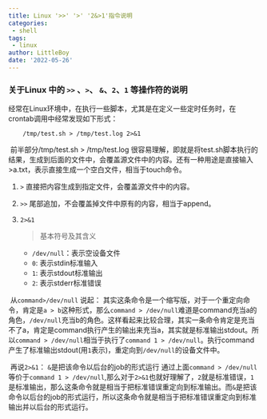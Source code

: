 ```yaml
---
title: Linux '>>' '>' '2&>1'指令说明
categories:
 - shell
tags:
 - linux
author: LittleBoy 
date: '2022-05-26'
---
```


### 关于Linux 中的 `>>` 、`>`、 `&`、`2`、`1` 等操作符的说明 

​        经常在Linux环境中，在执行一些脚本，尤其是在定义一些定时任务时，在crontab调用中经常发现如下形式：
```shell
    /tmp/test.sh > /tmp/test.log 2>&1
```
​        前半部分/tmp/test.sh > /tmp/test.log 很容易理解，即就是将test.sh脚本执行的结果，生成到后面的文件中，会覆盖源文件中的内容。
​        还有一种用途是直接输入>a.txt，表示直接生成一个空白文件，相当于touch命令。

1. `>`
 直接把内容生成到指定文件，会覆盖源文件中的内容。

2. `>>`
   尾部追加，不会覆盖掉文件中原有的内容，相当于append。

3. `2>&1`
   
   >基本符号及其含义
   * `/dev/null`：表示空设备文件
   * `0`: 表示stdin标准输入
   * `1`: 表示stdout标准输出
   * `2`: 表示stderr标准错误

​        从`command>/dev/null` 说起：
​        其实这条命令是一个缩写版，对于一个重定向命令，肯定是`a > b`这种形式，那么`command > /dev/null`难道是command充当a的角色，`/dev/null`充当b的角色。这样看起来比较合理，其实一条命令肯定是充当不了a，肯定是command执行产生的输出来充当a，其实就是标准输出stdout。所以`command > /dev/null`相当于执行了`command 1 > /dev/null`。执行command产生了标准输出stdout(用`1`表示)，重定向到`/dev/null`的设备文件中。

​        再说`2>&1`：
​        `&`是把该命令以后台的job的形式运行
​        通过上面`command > /dev/null`等价于`command 1 > /dev/null`,那么对于`2>&1`也就好理解了，`2`就是标准错误，`1`是标准输出，那么这条命令就是相当于把标准错误重定向到标准输出。
​        而`&`是把该命令以后台的job的形式运行，所以这条命令就是相当于把标准错误重定向到标准输出并以后台的形式运行。